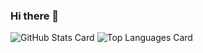 ### Hi there 👋
![GitHub Stats Card](https://github-readme-stats.vercel.app/api?username=kara9renai)
![Top Languages Card](https://github-readme-stats.vercel.app/api/top-langs/?username=kara9renai&count_private=true)
<!--
**kara9renai/kara9renai** is a ✨ _special_ ✨ repository because its `README.md` (this file) appears on your GitHub profile.

Here are some ideas to get you started:

- 🔭 I’m currently working on ...
- 🌱 I’m currently learning ...
- 👯 I’m looking to collaborate on ...
- 🤔 I’m looking for help with ...
- 💬 Ask me about ...
- 📫 How to reach me: ...
- 😄 Pronouns: ...
- ⚡ Fun fact: ...
-->
